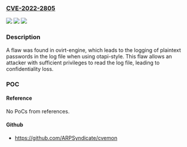 ### [CVE-2022-2805](https://cve.mitre.org/cgi-bin/cvename.cgi?name=CVE-2022-2805)
![](https://img.shields.io/static/v1?label=Product&message=ovirt-engine&color=blue)
![](https://img.shields.io/static/v1?label=Version&message=ovirt-engine%204.5.3%20&color=brightgreen)
![](https://img.shields.io/static/v1?label=Vulnerability&message=CWE-312&color=brightgreen)

### Description

A flaw was found in ovirt-engine, which leads to the logging of plaintext passwords in the log file when using otapi-style. This flaw allows an attacker with sufficient privileges to read the log file, leading to confidentiality loss.

### POC

#### Reference
No PoCs from references.

#### Github
- https://github.com/ARPSyndicate/cvemon

